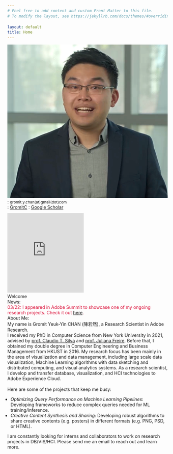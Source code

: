```yaml
---
# Feel free to add content and custom Front Matter to this file.
# To modify the layout, see https://jekyllrb.com/docs/themes/#overriding-theme-defaults

layout: default
title: Home
---
```


<div id="twocolleft">
    <!-- your picture should not exceed a width of 240px, preferably 239px, otherwise internet explorer 8 (and maybe other version) does not disply the website correctly-->
    <img id="portrait" src="assets/images/portrait.png">
    <!-- <div id="contact">Phone: +44 (0)20 7955 1111</div> -->
    <div id="contact"><i class="fa fa-envelope"></i>: <span style="font-size:12px;">gromit.y.chan(at)gmail(dot)com</span></div>
    <div id="contact"><i class="fa fa-twitter"></i>: <a href="https://twitter.com/GromitC">GromitC</a> <i class="fa fa-graduation-cap"></i>: <a href="https://scholar.google.com/citations?user=t7tR7O0AAAAJ">Google Scholar</a></div>
    <div id="portrait" style="padding-top: 10px;"><iframe height='250' width='240' frameborder='0' allowtransparency='true' scrolling='yes' src='https://www.strava.com/athletes/63539277/latest-rides/81f565dfb3a712eaf25c3e507e6bed5c2ac496f5'></iframe></div>
</div>
<div id="twocolright">
    <div id="subheader">Welcome</div>
    <div id="subsubheader">News:</div>
    <div><font color="crimson">03/22: I appeared in Adobe Summit to showcase one of my ongoing research projects. Check it out <a target="_blank" href="https://business.adobe.com/summit/2022/sessions/project-style-blast-mb9-6.html">here</a>.</font></div>
   <div id="subsubheader">About Me:</div>
    My name is Gromit Yeuk-Yin CHAN  (陳若然), a Research Scientist in Adobe Research. 
    <br>
    I received my PhD in Computer Science from New York University in 2021, advised by <a target="_blank" href="https://ctsilva.github.io/">prof. Claudio T. Silva</a> and <a target="_blank" href="https://vgc.poly.edu/~juliana/">prof. Juliana Freire</a>.
    Before that, I obtained my double degree in Computer Engineering and Business Management from HKUST in 2016. 
    My research focus has been mainly in the area of visualization and data management, including large scale data visualization, Machine Learning algorithms with data sketching and distributed computing, and visual analytics systems. 
    As a research scientist, I develop and transfer database, visualization, and HCI technologies to Adobe Experience Cloud.
    <br>
    <br>
    Here are some of the projects that keep me busy:
    <ul style="padding-left: 10px;">
    <li><i>Optimizing Query Performance on Machine Learning Pipelines</i>: Developing frameworks to reduce complex queries needed for ML training/inference. </li>
    <li><i>Creative Content Synthesis and Sharing</i>: Developing robust algorithms to share creative contents (e.g. posters) in different formats (e.g. PNG, PSD, or HTML). </li>
    </ul>
    I am constantly looking for interns and collaborators to work on research projects in DB/VIS/HCI. Please send me an email to reach out and learn more.
    <!-- I was a member in <a target="_blank" href="http://vgc.poly.edu/wiki/vgc/index.php/Main_Page">Visualization and Data Analytics (ViDA) lab</a> during my PhD and <a target="_blank" href="http://vis.cse.ust.hk/vislab_homepage/people.html">HKUST VisLab</a> during my undergraduate study. -->
    <!-- I am broadly interested in the machine learning aspect of interactive visualization. Recently I have been working on large scale data summarization and interactive systems using sketching algorithms. My PhD advisors are <a target="_blank" href="https://vgc.poly.edu/~csilva/">prof. Claudio T. Silva</a> and <a target="_blank" href="https://vgc.poly.edu/~juliana/">prof. Juliana Freire</a>, and I am fortunate to spend a decent amount of time working with <a target="_blank" href="http://www.icmc.usp.br/~gnonato/">prof. Gustavo Nonato</a>, <a target="_blank" href="http://www.harishd.com/home/">Dr. Harish Doraiswamy</a>, <a target="_blank" href="http://lliquid.github.io/homepage/">Dr. Panpan Xu</a>, <a target="_blank" href="http://helios.mi.parisdescartes.fr/~themisp/">prof. Themis Palpanas</a>, <a target="_blank" href="http://frankdu.org/">Dr. Fan Du<a/> and <a target="_blank" href="https://sites.google.com/view/tungtmai/">Dr. Tung Mai<a/>.
    <br>
    I come from Hong Kong, where <a target="_blank" href="https://edition.cnn.com/travel/article/hong-kong-worlds-greatest-city/index.html">CNN gives 40 reasons to prove why it is a colorful, chaotic, fantastic place to live and visit</a>.  -->
    <!-- <div id="subsubheader">Research Interests:</div>
    Visualization, Data Management      -->
<!-- </div> -->